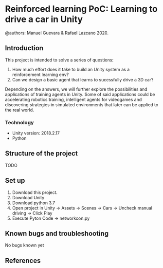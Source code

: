 # Reinforced learning PoC: Learning to drive a car in Unity

@authors: Manuel Guevara & Rafael Lazcano 2020.

## Introduction

This project is intended to solve a series of questions:
1. How much effort does it take to build an Unity system as a reinforcement learning env?
2. Can we design a basic agent that learns to sucessfully drive a 3D car?

Depending on the answers, we will further explore the possibilities and applications of training agents in Unity. Some 
of said applications could be accelerating robotics training, intelligent agents for videogames and discovering strategies
in simulated environments that later can be applied to the real world.

### Technology 
* Unity version: 2018.2.17
* Python

## Structure of the project
TODO
## Set up

1. Download this project.
2. Download Unity
3. Download python 3.7
4. Open project in Unity -> Assets -> Scenes -> Cars -> Uncheck manual driving -> Click Play
5. Execute Pyton Code -> networkcon.py

## Known bugs and troubleshooting
No bugs known yet
## References

